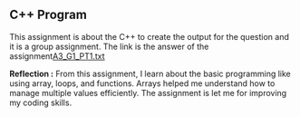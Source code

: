## C++ Program
This assignment is about the C++ to create the output for the question and it is a group assignment. The link is the answer of the assignment[A3_G1_PT1.txt](https://github.com/user-attachments/files/18479969/A3_G1_PT1.txt)

**Reflection :**
From this assignment, I learn about the basic programming like using array, loops, and functions. Arrays helped me understand how to manage multiple values efficiently. The assignment is let me for improving my coding skills.
